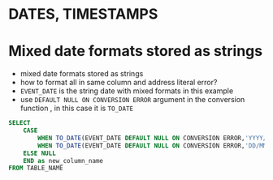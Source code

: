 # DATES, TIMESTAMPS 

# Mixed date formats stored as strings
- mixed date formats stored as strings
- how to format all in same column and address literal error?
- `EVENT_DATE` is the string date with mixed formats in this example  
- use `DEFAULT NULL ON CONVERSION ERROR` argument in the conversion function , in this case it is `TO_DATE`
  
```sql
SELECT 
    CASE 
        WHEN TO_DATE(EVENT_DATE DEFAULT NULL ON CONVERSION ERROR,'YYYY/MM/DD') IS NOT NULL THEN TO_DATE(EVENT_DATE,'YYYY/MM/DD') 
        WHEN TO_DATE(EVENT_DATE DEFAULT NULL ON CONVERSION ERROR,'DD/MM/YYYY') IS NOT NULL THEN TO_DATE(EVENT_DATE,'MM/DD/YYYY') 
    ELSE NULL
    END as new_column_name 
FROM TABLE_NAME 
```